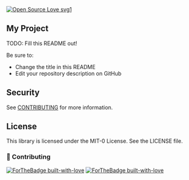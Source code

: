 [![Open Source Love svg1](https://badges.frapsoft.com/os/v1/open-source.svg?v=103)]()


## My Project

TODO: Fill this README out!

Be sure to:

* Change the title in this README
* Edit your repository description on GitHub

## Security

See [CONTRIBUTING](CONTRIBUTING.md#security-issue-notifications) for more information.

## License

This library is licensed under the MIT-0 License. See the LICENSE file.


### 🤝 Contributing

[![ForTheBadge built-with-love](http://ForTheBadge.com/images/badges/made-with-python.svg)]() 
[![ForTheBadge built-with-love](http://ForTheBadge.com/images/badges/built-with-love.svg)]()

